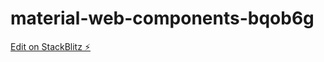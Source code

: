 # material-web-components-bqob6g

[Edit on StackBlitz ⚡️](https://stackblitz.com/edit/material-web-components-bqob6g)